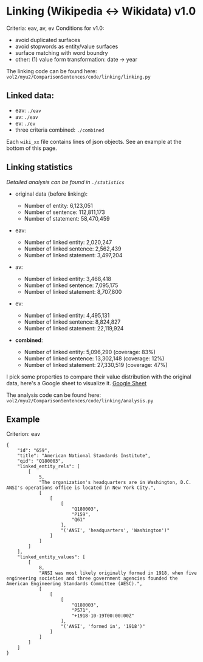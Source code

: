 # Linking (Wikipedia <-> Wikidata) v1.0
Criteria: eav, av, ev
Conditions for v1.0: 
- avoid duplicated surfaces
- avoid stopwords as entity/value surfaces
- surface matching with word boundry
- other: (1) value form transformation: date -> year

The linking code can be found here: `vol2/myu2/ComparisonSentences/code/linking/linking.py`

## Linked data:

- eav: `./eav`
- av: `./eav`
- ev: `./ev`
- three criteria combined: `./combined`

Each `wiki_xx` file contains lines of json objects. See an example at the bottom of this page.


## Linking statistics

*Detailed analysis can be found in `./statistics`*

- original data (before linking):
    - Number of entity: 6,123,051
    - Number of sentence: 112,811,173
    - Number of statement: 58,470,459

- eav:
    - Number of linked entity: 2,020,247
    - Number of linked sentence: 2,562,439
    - Number of linked statement: 3,497,204

- av:
    - Number of linked entity: 3,468,418
    - Number of linked sentence: 7,095,175
    - Number of linked statement: 8,707,800

- ev:
    - Number of linked entity: 4,495,131
    - Number of linked sentence: 8,824,827
    - Number of linked statement: 22,119,924

- **combined**:
    - Number of linked entity: 5,096,290 (coverage: 83%)
    - Number of linked sentence: 13,302,148 (coverage: 12%)
    - Number of linked statement: 27,330,519 (coverage: 47%)

I pick some properties to compare their value distribution with the original data, here's a Google sheet to visualize it. [Google Sheet](https://docs.google.com/spreadsheets/d/1K9uvUsQVKv42WfmUGgQVf1HaK_-nv9O310CGdW7fgPA/edit?usp=sharing)

The analysis code can be found here: `vol2/myu2/ComparisonSentences/code/linking/analysis.py`




## Example 
Criterion: eav

```
{
    "id": "659",
    "title": "American National Standards Institute",
    "qid": "Q180003",
    "linked_entity_rels": [
        [
            5,
            "The organization's headquarters are in Washington, D.C. ANSI's operations office is located in New York City.",
            [
                [
                    [
                        "Q180003",
                        "P159",
                        "Q61"
                    ],
                    "('ANSI', 'headquarters', 'Washington')"
                ]
            ]
        ]
    ],
    "linked_entity_values": [
        [
            8,
            "ANSI was most likely originally formed in 1918, when five engineering societies and three government agencies founded the American Engineering Standards Committee (AESC).",
            [
                [
                    [
                        "Q180003",
                        "P571",
                        "+1918-10-19T00:00:00Z"
                    ],
                    "('ANSI', 'formed in', '1918')"
                ]
            ]
        ]
    ]
}
```
